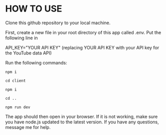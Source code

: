 # HOW TO USE

Clone this github repository to your local machine.

First, create a new file in your root directory of this app called .env. Put the following line in

API_KEY="YOUR API KEY" (replacing YOUR API KEY with your API key for the YouTube data API)

Run the following commands:

`npm i`

`cd client`

`npm i`

`cd ..`

`npm run dev`

The app should then open in your browser. If it is not working, make sure you have node.js updated to the latest version. If you have any questions, message me for help.